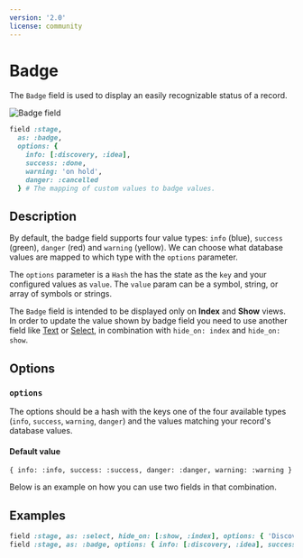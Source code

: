 ```yaml
---
version: '2.0'
license: community
---
```


# Badge

The `Badge` field is used to display an easily recognizable status of a record.

<img :src="('/assets/img/fields/badge.jpg')" alt="Badge field" class="border mb-4" />

```ruby
field :stage,
  as: :badge,
  options: {
    info: [:discovery, :idea],
    success: :done,
    warning: 'on hold',
    danger: :cancelled
  } # The mapping of custom values to badge values.
```

## Description

By default, the badge field supports four value types: `info` (blue), `success` (green), `danger` (red) and `warning` (yellow). We can choose what database values are mapped to which type with the `options` parameter.

The `options` parameter is a `Hash` the has the state as the `key` and your configured values as `value`. The `value` param can be a symbol, string, or array of symbols or strings.

The `Badge` field is intended to be displayed only on **Index** and **Show** views. In order to update the value shown by badge field you need to use another field like [Text](#text) or [Select](#select), in combination with `hide_on: index` and `hide_on: show`.


## Options

### `options`

The options should be a hash with the keys one of the four available types (`info`, `success`, `warning`, `danger`) and the values matching your record's database values.

#### Default value

`{ info: :info, success: :success, danger: :danger, warning: :warning }`

Below is an example on how you can use two fields in that combination.

## Examples

```ruby
field :stage, as: :select, hide_on: [:show, :index], options: { 'Discovery': :discovery, 'Idea': :idea, 'Done': :done, 'On hold': 'on hold', 'Cancelled': :cancelled }, placeholder: 'Choose the stage.'
field :stage, as: :badge, options: { info: [:discovery, :idea], success: :done, warning: 'on hold', danger: :cancelled }
```

